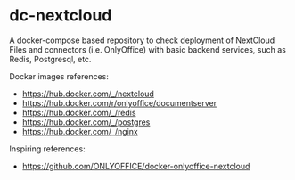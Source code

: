 # dc-nextcloud
A docker-compose based repository to check deployment of NextCloud Files and connectors (i.e. OnlyOffice) with basic backend services, such as Redis, Postgresql, etc.

Docker images references:
- <https://hub.docker.com/_/nextcloud>
- <https://hub.docker.com/r/onlyoffice/documentserver>
- <https://hub.docker.com/_/redis>
- <https://hub.docker.com/_/postgres>
- <https://hub.docker.com/_/nginx>

Inspiring references:
- <https://github.com/ONLYOFFICE/docker-onlyoffice-nextcloud>
